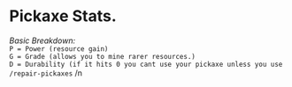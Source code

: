 # Pickaxe Stats.
*Basic Breakdown:* <br>
`P = Power (resource gain)` <br>
`G = Grade (allows you to mine rarer resources.)` <br>
`D = Durability (if it hits 0 you cant use your pickaxe unless you use /repair-pickaxes`
/n

